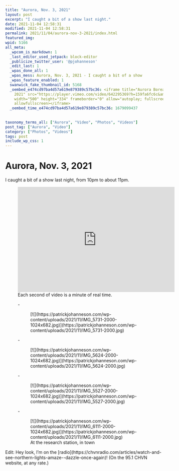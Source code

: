 ```yaml
---
title: "Aurora, Nov. 3, 2021"
layout: post
excerpt: "I caught a bit of a show last night."
date: 2021-11-04 12:58:31
modified: 2021-11-04 12:58:31
permalink: 2021/11/04/aurora-nov-3-2021/index.html
featured_img: 
wpid: 5166
all_meta: 
  _wpcom_is_markdown: 1
  _last_editor_used_jetpack: block-editor
  _publicize_twitter_user: '@pjohanneson'
  _edit_last: 1
  _wpas_done_all: 1
  _wpas_mess: Aurora, Nov. 3, 2021 - I caught a bit of a show
  _wpas_feature_enabled: 1
  swanwick_fake_thumbnail_id: 5168
  _oembed_e474cd97ba4d57a619e879389c57bc36: <iframe title="Aurora Borealis, Nov. 3,
    2021" src="https://player.vimeo.com/video/642295369?h=159fa6fc6c&amp;dnt=1&amp;app_id=122963"
    width="500" height="334" frameborder="0" allow="autoplay; fullscreen; picture-in-picture"
    allowfullscreen></iframe>
  _oembed_time_e474cd97ba4d57a619e879389c57bc36: 1679099437
  
  
taxonomy_terms_all: ["Aurora", "Video", "Photos", "Videos"]
post_tag: ["Aurora", "Video"]
category: ["Photos", "Videos"]
tags: post
include_wp_css: 1
---
```


# Aurora, Nov. 3, 2021

I caught a bit of a show last night, from 10pm to about 11pm.

<figure class="wp-block-embed is-type-video is-provider-vimeo wp-block-embed-vimeo"><div class="wp-block-embed__wrapper"><iframe allow="autoplay; fullscreen; picture-in-picture" allowfullscreen="" frameborder="0" height="334" loading="lazy" src="https://player.vimeo.com/video/642295369?h=159fa6fc6c&dnt=1&app_id=122963" title="Aurora Borealis, Nov. 3, 2021" width="500"></iframe></div><figcaption>Each second of video is a minute of real time.</figcaption></figure><figure class="is-layout-flex wp-block-gallery-185 wp-block-gallery columns-2 is-cropped">- <figure>[![](https://patrickjohanneson.com/wp-content/uploads/2021/11/IMG_5731-2000-1024x682.jpg)](https://patrickjohanneson.com/wp-content/uploads/2021/11/IMG_5731-2000.jpg)</figure>
- <figure>[![](https://patrickjohanneson.com/wp-content/uploads/2021/11/IMG_5624-2000-1024x682.jpg)](https://patrickjohanneson.com/wp-content/uploads/2021/11/IMG_5624-2000.jpg)</figure>
- <figure>[![](https://patrickjohanneson.com/wp-content/uploads/2021/11/IMG_5527-2000-1024x682.jpg)](https://patrickjohanneson.com/wp-content/uploads/2021/11/IMG_5527-2000.jpg)</figure>
- <figure>[![](https://patrickjohanneson.com/wp-content/uploads/2021/11/IMG_6111-2000-1024x682.jpg)](https://patrickjohanneson.com/wp-content/uploads/2021/11/IMG_6111-2000.jpg)<figcaption class="blocks-gallery-item__caption">At the research station, in town</figcaption></figure>

</figure>Edit: Hey look, I’m on the [radio](https://chvnradio.com/articles/watch-and-see-northern-lights-amaze--dazzle-once-again)! (On the 95.1 CHVN website, at any rate.)